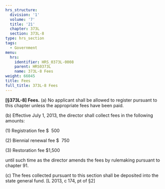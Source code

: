 ```yaml
---
hrs_structure:
  division: '1'
  volume: '7'
  title: '21'
  chapter: 373L
  section: 373L-8
type: hrs_section
tags:
  - Government
menu:
  hrs:
    identifier: HRS_0373L-0008
    parent: HRS0373L
    name: 373L-8 Fees
weight: 66045
title: Fees
full_title: 373L-8 Fees
---
```

**[§373L-8] Fees.** (a) No applicant shall be allowed to register pursuant to this chapter unless the appropriate fees have been paid.

(b) Effective July 1, 2013, the director shall collect fees in the following amounts:

(1) Registration fee $  500

(2) Biennial renewal fee $  750

(3) Restoration fee $1,500

until such time as the director amends the fees by rulemaking pursuant to chapter 91.

(c) The fees collected pursuant to this section shall be deposited into the state general fund. [L 2013, c 174, pt of §2]